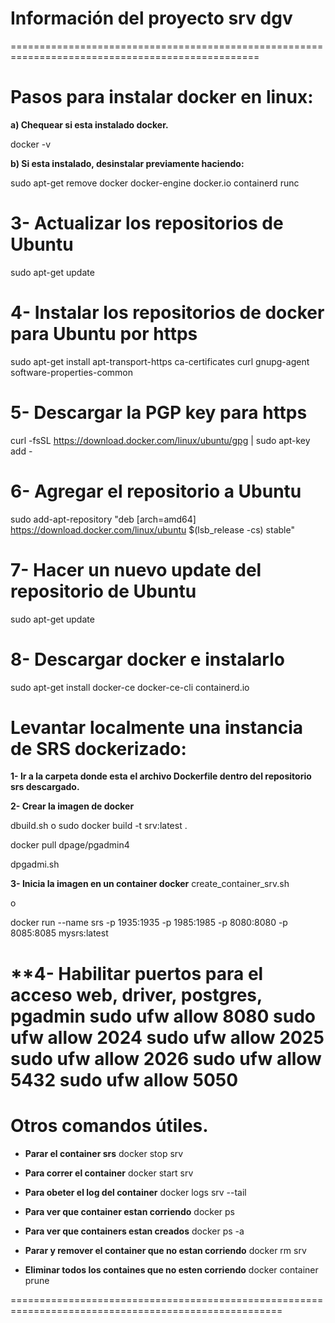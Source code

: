 # Información del proyecto srv dgv

=================================================================================================

# Pasos para instalar docker en linux:

**a) Chequear si esta instalado docker.**
  
docker -v

**b) Si esta instalado, desinstalar previamente haciendo:**
  
sudo apt-get remove docker docker-engine docker.io containerd runc

# 3- Actualizar los repositorios de Ubuntu
  
sudo apt-get update

# 4- Instalar los repositorios de docker para Ubuntu por https
  
sudo apt-get install apt-transport-https ca-certificates curl gnupg-agent software-properties-common      

# 5- Descargar la PGP key para https
  
curl -fsSL https://download.docker.com/linux/ubuntu/gpg | sudo apt-key add -

# 6- Agregar el repositorio a Ubuntu
  
sudo add-apt-repository "deb [arch=amd64] https://download.docker.com/linux/ubuntu $(lsb_release -cs) stable"

# 7- Hacer un nuevo update del repositorio de Ubuntu

sudo apt-get update

# 8- Descargar docker e instalarlo

sudo apt-get install docker-ce docker-ce-cli containerd.io

# Levantar localmente una instancia de SRS dockerizado:

**1- Ir a la carpeta donde esta el archivo Dockerfile dentro del repositorio srs descargado.**

**2- Crear la imagen de docker** 

dbuild.sh   o   sudo docker build -t srv:latest .

docker pull dpage/pgadmin4

dpgadmi.sh

**3- Inicia la imagen en un container docker**
   create_container_srv.sh

   o

   docker run --name srs -p 1935:1935 -p 1985:1985 -p 8080:8080 -p 8085:8085 mysrs:latest

**4- Habilitar puertos para el acceso web, driver, postgres, pgadmin
	sudo ufw allow 8080
	sudo ufw allow 2024
	sudo ufw allow 2025
	sudo ufw allow 2026
	sudo ufw allow 5432
	sudo ufw allow 5050
=====================================================================================================

# Otros comandos útiles. 

- **Parar el container srs** 
    docker stop srv

- **Para correr el container** 
    docker start srv

- **Para obeter el log del container**
    docker logs srv --tail

- **Para ver que container estan corriendo**
    docker ps

- **Para ver que containers estan creados**
    docker ps -a

- **Parar y remover el container que no estan corriendo**
    docker rm srv

- **Eliminar todos los containes que no esten corriendo**
    docker container prune

=====================================================================================================
